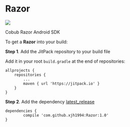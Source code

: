 # Razor

[![](https://jitpack.io/v/xjh1994/Razor.svg)](https://jitpack.io/#xjh1994/Razor)

Cobub Razor Android SDK

To get a **Razor** into your build:

**Step 1**. Add the JitPack repository to your build file

Add it in your root `build.gradle` at the end of repositories:

	allprojects {
		repositories {
			...
			maven { url 'https://jitpack.io' }
		}
	}
**Step 2**. Add the dependency [latest_release](https://github.com/xjh1994/Razor/releases)

	dependencies {
	        compile 'com.github.xjh1994:Razor:1.0'
	}


